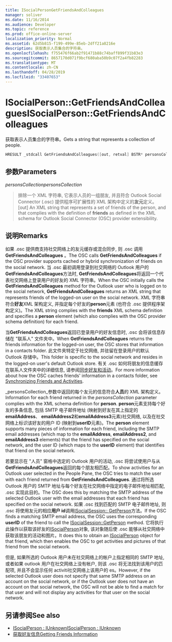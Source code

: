 ```yaml
---
title: ISocialPersonGetFriendsAndColleagues
manager: soliver
ms.date: 11/16/2014
ms.audience: Developer
ms.topic: reference
ms.prod: office-online-server
localization_priority: Normal
ms.assetid: 62d5b815-f199-499e-85eb-2dff21a8216e
description: 获取表示人员集合的字符串。
ms.openlocfilehash: f755476f66ab2f91471b88c74baff899f31b83e3
ms.sourcegitcommit: 8657170d071f9bcf680aba50b9c07f2a4fb82283
ms.translationtype: MT
ms.contentlocale: zh-CN
ms.lasthandoff: 04/28/2019
ms.locfileid: "33407653"
---
```

# <a name="isocialpersongetfriendsandcolleagues"></a><span data-ttu-id="783d7-103">ISocialPerson::GetFriendsAndColleagues</span><span class="sxs-lookup"><span data-stu-id="783d7-103">ISocialPerson::GetFriendsAndColleagues</span></span>

<span data-ttu-id="783d7-104">获取表示人员集合的字符串。</span><span class="sxs-lookup"><span data-stu-id="783d7-104">Gets a string that represents a collection of people.</span></span>
  
```cpp
HRESULT _stdcall GetFriendsAndColleagues([out, retval] BSTR* personsCollection);
```

## <a name="parameters"></a><span data-ttu-id="783d7-105">参数</span><span class="sxs-lookup"><span data-stu-id="783d7-105">Parameters</span></span>

<span data-ttu-id="783d7-106">_personsCollection_</span><span class="sxs-lookup"><span data-stu-id="783d7-106">_personsCollection_</span></span>
  
> <span data-ttu-id="783d7-107">排除一个 XML 字符串, 它表示人员的一组朋友, 并且符合 Outlook Social Connector (.osc) 提供程序可扩展性的 XML 架构中定义的**友元**定义。</span><span class="sxs-lookup"><span data-stu-id="783d7-107">[out] An XML string that represents a set of friends of the person, and that complies with the definition of **friends** as defined in the XML schema for Outlook Social Connector (OSC) provider extensibility.</span></span> 
    
## <a name="remarks"></a><span data-ttu-id="783d7-108">说明</span><span class="sxs-lookup"><span data-stu-id="783d7-108">Remarks</span></span>

<span data-ttu-id="783d7-109">如果 .osc 提供商支持社交网络上的友元缓存或混合同步, 则 .osc 调用**GetFriendsAndColleagues** 。</span><span class="sxs-lookup"><span data-stu-id="783d7-109">The OSC calls **GetFriendsAndColleagues** if the OSC provider supports cached or hybrid synchronization of friends on the social network.</span></span> <span data-ttu-id="783d7-110">当 .osc 最初调用登录到社交网络的 Outlook 用户的**GetFriendsAndColleagues**方法时, **GetFriendsAndColleagues**将返回一个代表社交网络上登录用户的好友的 XML 字符串。</span><span class="sxs-lookup"><span data-stu-id="783d7-110">When the OSC initially calls the **GetFriendsAndColleagues** method for the Outlook user who is logged on to the social network, **GetFriendsAndColleagues** returns an XML string that represents friends of the logged-on user on the social network.</span></span> <span data-ttu-id="783d7-111">XML 字符串符合**好友**XML 架构定义, 并指定每个好友的**person**元素 (也符合 .osc 提供程序架构定义)。</span><span class="sxs-lookup"><span data-stu-id="783d7-111">The XML string complies with the **friends** XML schema definition and specifies a **person** element (which also complies with the OSC provider schema definition) for each friend.</span></span> 
  
<span data-ttu-id="783d7-112">当**GetFriendsAndColleagues**返回已登录用户的好友信息时, .osc 会将该信息存储在 "联系人" 文件夹中。</span><span class="sxs-lookup"><span data-stu-id="783d7-112">When **GetFriendsAndColleagues** returns the friends information for the logged-on user, the OSC stores that information in a contacts folder.</span></span> <span data-ttu-id="783d7-113">此文件夹特定于社交网络, 并驻留在登录用户的默认 Outlook 存储中。</span><span class="sxs-lookup"><span data-stu-id="783d7-113">This folder is specific to the social network and resides in the logged-on user's default Outlook store.</span></span> <span data-ttu-id="783d7-114">有关 .osc 如何将朋友的信息缓存在联系人文件夹中的详细信息, 请参阅[同步好友和活动](synchronizing-friends-and-activities.md)。</span><span class="sxs-lookup"><span data-stu-id="783d7-114">For more information about how the OSC caches friends' information in a contacts folder, see [Synchronizing Friends and Activities](synchronizing-friends-and-activities.md).</span></span>
  
<span data-ttu-id="783d7-115">_personsCollection_参数中返回的每个友元的信息符合**人员**的 XML 架构定义。</span><span class="sxs-lookup"><span data-stu-id="783d7-115">Information for each friend returned in the  _personsCollection_ parameter complies with the XML schema definition for **person**.</span></span> <span data-ttu-id="783d7-116">**person**元素支持每个好友的多条信息, 包括 SMTP 电子邮件地址 (映射到好友在其上指定的**emailAddress**、 **emailAddress2**和**emailAddress3**元素)社交网络, 以及在社交网络上标识该好友的用户 ID (映射到**userID**元素)。</span><span class="sxs-lookup"><span data-stu-id="783d7-116">The **person** element supports many pieces of information for each friend, including the SMTP email addresses (which map to the **emailAddress**, **emailAddress2**, and **emailAddress3** elements) that the friend has specified on the social network, and the user ID (which maps to the **userID** element) that identifies that friend on the social network.</span></span> 
  
<span data-ttu-id="783d7-117">若要显示在 "人员" 窗格中选定的 Outlook 用户的活动, .osc 将尝试使用户与从**GetFriendsAndColleagues**返回的每个朋友相匹配。</span><span class="sxs-lookup"><span data-stu-id="783d7-117">To show activities for an Outlook user selected in the People Pane, the OSC tries to match the user with each friend returned from **GetFriendsAndColleagues**.</span></span> <span data-ttu-id="783d7-118">通过将所选 Outlook 用户的 SMTP 地址与每个好友在社交网络中指定的电子邮件地址相匹配, .osc 实现此目的。</span><span class="sxs-lookup"><span data-stu-id="783d7-118">The OSC does this by matching the SMTP address of the selected Outlook user with the email addresses that each friend has specified on the social network.</span></span> <span data-ttu-id="783d7-119">如果 .osc 找到匹配的 SMTP 电子邮件地址, 则 .osc 将使用友元的相应**用户 id**调用[ISocialSession:: GetPerson](isocialsession-getperson.md)方法。</span><span class="sxs-lookup"><span data-stu-id="783d7-119">If the OSC finds a matching SMTP email address, the OSC uses the corresponding **userID** of the friend to call the [ISocialSession::GetPerson](isocialsession-getperson.md) method.</span></span> <span data-ttu-id="783d7-120">它将执行此操作以获取该好友的[ISocialPerson](isocialpersoniunknown.md)对象, 该对象随后使 .osc 能够从社交网络中获取该朋友的活动和图片。</span><span class="sxs-lookup"><span data-stu-id="783d7-120">It does this to obtain an [ISocialPerson](isocialpersoniunknown.md) object for that friend, which then enables the OSC to get activities and pictures of that friend from the social network.</span></span> 
  
<span data-ttu-id="783d7-121">但是, 如果所选的 Outlook 用户未在社交网络上的帐户上指定相同的 SMTP 地址, 或者如果 outlook 用户在社交网络上没有帐户, 则该 .osc 将无法找到该用户的匹配项, 并且不会显示任何 activiti社交网络上该用户的 es。</span><span class="sxs-lookup"><span data-stu-id="783d7-121">However, if the selected Outlook user does not specify that same SMTP address on an account on the social network, or if the Outlook user does not have an account on that social network, the OSC will not be able to find a match for that user and will not display any activities for that user on the social network.</span></span>
  
## <a name="see-also"></a><span data-ttu-id="783d7-122">另请参阅</span><span class="sxs-lookup"><span data-stu-id="783d7-122">See also</span></span>

- [<span data-ttu-id="783d7-123">ISocialPerson : IUnknown</span><span class="sxs-lookup"><span data-stu-id="783d7-123">ISocialPerson : IUnknown</span></span>](isocialpersoniunknown.md)
- [<span data-ttu-id="783d7-124">获取好友信息</span><span class="sxs-lookup"><span data-stu-id="783d7-124">Getting Friends Information</span></span>](getting-friends-information.md)

